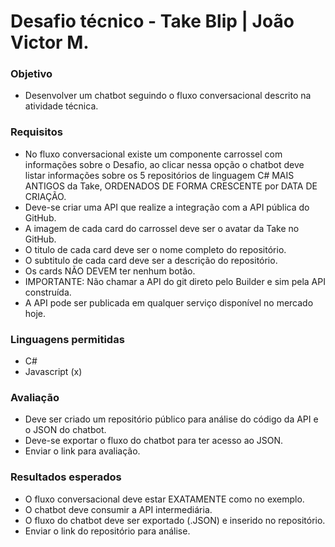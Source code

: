 # Desafio técnico - Take Blip | João Victor M.

### Objetivo

- Desenvolver um chatbot seguindo o fluxo conversacional descrito na atividade técnica.

### Requisitos

- No fluxo conversacional existe um componente carrossel com informações sobre o Desafio, ao clicar nessa opção o chatbot deve listar informações sobre os 5 repositórios de linguagem C# MAIS ANTIGOS da Take, ORDENADOS DE FORMA CRESCENTE por DATA DE CRIAÇÃO.
- Deve-se criar uma API que realize a integração com a API pública do GitHub.
- A imagem de cada card do carrossel deve ser o avatar da Take no GitHub.
- O titulo de cada card deve ser o nome completo do repositório.
- O subtitulo de cada card deve ser a descrição do repositório.
- Os cards NÃO DEVEM ter nenhum botão.
- IMPORTANTE: Não chamar a API do git direto pelo Builder e sim pela API construída.
- A API pode ser publicada em qualquer serviço disponível no mercado hoje.

### Linguagens permitidas

- C#
- Javascript (x)

### Avaliação

- Deve ser criado um repositório público para análise do código da API e o JSON do chatbot.
- Deve-se exportar o fluxo do chatbot para ter acesso ao JSON.
- Enviar o link para avaliação.

### Resultados esperados

- O fluxo conversacional deve estar EXATAMENTE como no exemplo.
- O chatbot deve consumir a API intermediária.
- O fluxo do chatbot deve ser exportado (.JSON) e inserido no repositório.
- Enviar o link do repositório para análise.
